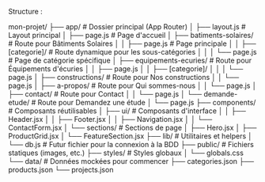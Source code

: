 Structure :

mon-projet/
├── app/                      # Dossier principal (App Router)
│   ├── layout.js             # Layout principal
│   ├── page.js               # Page d'accueil
│   ├── batiments-solaires/   # Route pour Bâtiments Solaires
│   │   ├── page.js           # Page principale
│   │   ├── [categorie]/      # Route dynamique pour les sous-catégories
│   │   │   └── page.js       # Page de catégorie spécifique
│   ├── equipements-ecuries/  # Route pour Équipements d'écuries
│   │   ├── page.js
│   │   ├── [categorie]/
│   │   │   └── page.js
│   ├── constructions/        # Route pour Nos constructions
│   │   └── page.js
│   ├── a-propos/             # Route pour Qui sommes-nous
│   │   └── page.js
│   ├── contact/              # Route pour Contact
│   │   └── page.js
│   └── demande-etude/        # Route pour Demandez une étude
│       └── page.js
├── components/               # Composants réutilisables
│   ├── ui/                   # Composants d'interface
│   │   ├── Header.jsx
│   │   ├── Footer.jsx
│   │   ├── Navigation.jsx
│   │   └── ContactForm.jsx
│   └── sections/             # Sections de page
│       ├── Hero.jsx
│       ├── ProductGrid.jsx
│       └── FeatureSection.jsx
├── lib/                      # Utilitaires et helpers
│   └── db.js                 # Futur fichier pour la connexion à la BDD
├── public/                   # Fichiers statiques (images, etc.)
├── styles/                   # Styles globaux
│   └── globals.css
└── data/                     # Données mockées pour commencer
    ├── categories.json
    ├── products.json
    └── projects.json